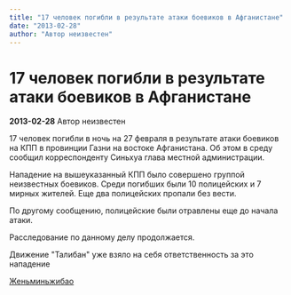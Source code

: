 ```yaml
---
title: "17 человек погибли в результате атаки боевиков в Афганистане"
date: "2013-02-28"
author: "Автор неизвестен"
---
```


# 17 человек погибли в результате атаки боевиков в Афганистане

**2013-02-28** Автор неизвестен

17 человек погибли в ночь на 27 февраля в результате атаки боевиков на КПП в провинции Газни на востоке Афганистана. Об этом в среду сообщил корреспонденту Синьхуа глава местной администрации.

Нападение на вышеуказанный КПП было совершено группой неизвестных боевиков. Среди погибших были 10 полицейских и 7 мирных жителей. Еще два полицейских пропали без вести.

По другому сообщению, полицейские были отравлены еще до начала атаки.

Расследование по данному делу продолжается.

Движение "Талибан" уже взяло на себя ответственность за это нападение

[Женьминьжибао](http://russian.people.com.cn/31520/8146780.html)